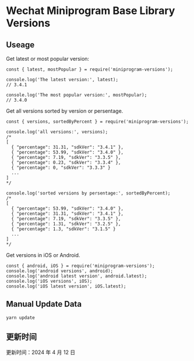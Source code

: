 
# Wechat Miniprogram Base Library Versions

## Useage

Get latest or most popular version:

```;
const { latest, mostPopular } = require('miniprogram-versions');

console.log('The latest version:', latest);
// 3.4.1

console.log('The most popular version:', mostPopular);
// 3.4.0

```

Get all versions sorted by version or persentage.

```
const { versions, sortedByPercent } = require('miniprogram-versions');

console.log('all versions:', versions);
/*
[
  { "percentage": 31.31, "sdkVer": "3.4.1" },
  { "percentage": 53.99, "sdkVer": "3.4.0" },
  { "percentage": 7.19, "sdkVer": "3.3.5" },
  { "percentage": 0.23, "sdkVer": "3.3.4" },
  { "percentage": 0, "sdkVer": "3.3.3" }
  ...
]
*/

console.log('sorted versions by persentage:', sortedByPercent);
/*
[
  { "percentage": 53.99, "sdkVer": "3.4.0" },
  { "percentage": 31.31, "sdkVer": "3.4.1" },
  { "percentage": 7.19, "sdkVer": "3.3.5" },
  { "percentage": 1.31, "sdkVer": "3.2.5" },
  { "percentage": 1.3, "sdkVer": "3.1.5" }
  ...
]
*/
```

Get versions in iOS or Android.

```
const { android, iOS } = require('miniprogram-versions');
console.log('android versions', android);
console.log('android latest version', android.latest);
console.log('iOS versions', iOS);
console.log('iOS latest version', iOS.latest);
```

## Manual Update Data

```
yarn update
```

## 更新时间

更新时间：2024 年 4 月 12 日
